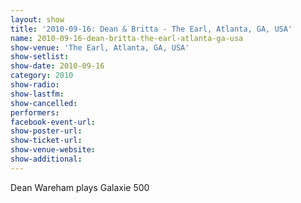 ```yaml
---
layout: show
title: '2010-09-16: Dean & Britta - The Earl, Atlanta, GA, USA'
name: 2010-09-16-dean-britta-the-earl-atlanta-ga-usa
show-venue: 'The Earl, Atlanta, GA, USA'
show-setlist: 
show-date: 2010-09-16
category: 2010
show-radio: 
show-lastfm: 
show-cancelled: 
performers: 
facebook-event-url: 
show-poster-url: 
show-ticket-url: 
show-venue-website: 
show-additional: 
---
```


Dean Wareham plays Galaxie 500